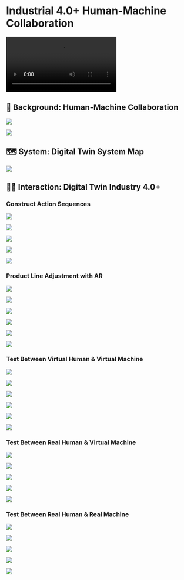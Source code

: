 # Industrial 4.0+ Human-Machine Collaboration

<video src="./img/1623061433_x264.mp4"></video>

## 🦾 Background: Human-Machine Collaboration

[![](./img/1624250777_Page_02.jpg)](./img/1624250777_Page_02.jpg)

[![](./img/1624250827_Page_03.jpg)](./img/1624250827_Page_03.jpg)

## 🗺️ System: Digital Twin System Map

[![](./img/1624250840_Page_04.jpg)](./img/1624250840_Page_04.jpg)

## 👨‍💻️ Interaction: Digital Twin Industry 4.0+

### Construct Action Sequences

[![](./img/1624250852_Page_11.jpg)](./img/1624250852_Page_11.jpg)

[![](./img/1624251060_Page_12.jpg)](./img/1624251060_Page_12.jpg)

[![](./img/1624251072_Page_13.jpg)](./img/1624251072_Page_13.jpg)

[![](./img/1624251084_Page_14.jpg)](./img/1624251084_Page_14.jpg)

[![](./img/1624251103_Page_15.jpg)](./img/1624251103_Page_15.jpg)

### Product Line Adjustment with AR

[![](./img/1624251351_Page_16.jpg)](./img/1624251351_Page_16.jpg)

[![](./img/1624251364_Page_17.jpg)](./img/1624251364_Page_17.jpg)

[![](./img/1624251386_Page_21.jpg)](./img/1624251386_Page_21.jpg)

[![](./img/1624251397_Page_22.jpg)](./img/1624251397_Page_22.jpg)

[![](./img/1624251748_Page_24.jpg)](./img/1624251748_Page_24.jpg)

[![](./img/1624251770_Page_25.jpg)](./img/1624251770_Page_25.jpg)

### Test Between Virtual Human & Virtual Machine

[![](./img/1624253497_Page_26.jpg)](./img/1624253497_Page_26.jpg)

[![](./img/1624253505_Page_27.jpg)](./img/1624253505_Page_27.jpg)

[![](./img/1624253515_Page_28.jpg)](./img/1624253515_Page_28.jpg)

[![](./img/1624253525_Page_29.jpg)](./img/1624253525_Page_29.jpg)

[![](./img/1624253536_Page_30.jpg)](./img/1624253536_Page_30.jpg)

[![](./img/1624253595_Page_32.jpg)](./img/1624253595_Page_32.jpg)

### Test Between Real Human & Virtual Machine

[![](./img/1624253617_Page_33.jpg)](./img/1624253617_Page_33.jpg)

[![](./img/1624253655_Page_34.jpg)](./img/1624253655_Page_34.jpg)

[![](./img/1624253663_Page_35.jpg)](./img/1624253663_Page_35.jpg)

[![](./img/1624253670_Page_36.jpg)](./img/1624253670_Page_36.jpg)

[![](./img/1624253678_Page_37.jpg)](./img/1624253678_Page_37.jpg)

### Test Between Real Human & Real Machine

[![](./img/1624254089_Page_38.jpg)](./img/1624254089_Page_38.jpg)

[![](./img/1624254096_Page_39.jpg)](./img/1624254096_Page_39.jpg)

[![](./img/1624254105_Page_40.jpg)](./img/1624254105_Page_40.jpg)

[![](./img/1624254112_Page_41.jpg)](./img/1624254112_Page_41.jpg)

[![](./img/1624254118_Page_42.jpg)](./img/1624254118_Page_42.jpg)

